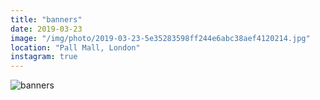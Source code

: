 ```yaml
---
title: "banners"
date: 2019-03-23
image: "/img/photo/2019-03-23-5e35283598ff244e6abc38aef4120214.jpg"
location: "Pall Mall, London"
instagram: true
---
```


![banners](/img/photo/2019-03-23-5e35283598ff244e6abc38aef4120214.jpg)

